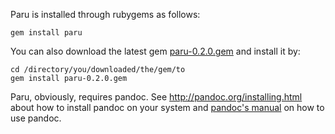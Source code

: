Paru is installed through rubygems as follows:

~~~ {.bash}
gem install paru
~~~

You can also download the latest gem
[paru-0.2.0.gem](https://github.com/htdebeer/paru/blob/master/releases/paru-0.2.0.gem)
and install it by:

~~~ {.bash}
cd /directory/you/downloaded/the/gem/to
gem install paru-0.2.0.gem
~~~

Paru, obviously, requires pandoc. See <http://pandoc.org/installing.html>
about how to install pandoc on your system and [pandoc's
manual](http://pandoc.org/README.html) on how to use pandoc.
